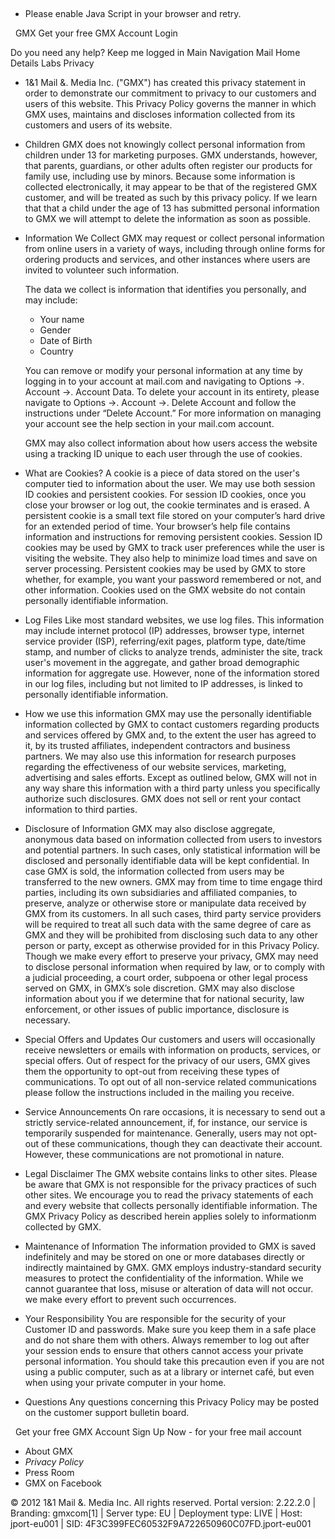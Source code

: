  

*   Please enable Java Script in your browser and retry.

  GMX Get your free GMX Account Login

Do you need any help? Keep me logged in Main Navigation Mail Home Details Labs Privacy

*   1&1 Mail &. Media Inc. ("GMX") has created this privacy statement in order to demonstrate our commitment to privacy to our customers and users of this website. This Privacy Policy governs the manner in which GMX uses, maintains and discloses information collected from its customers and users of its website.
*   Children GMX does not knowingly collect personal information from children under 13 for marketing purposes. GMX understands, however, that parents, guardians, or other adults often register our products for family use, including use by minors. Because some information is collected electronically, it may appear to be that of the registered GMX customer, and will be treated as such by this privacy policy. If we learn that that a child under the age of 13 has submitted personal information to GMX we will attempt to delete the information as soon as possible.
*   Information We Collect GMX may request or collect personal information from online users in a variety of ways, including through online forms for ordering products and services, and other instances where users are invited to volunteer such information.  
      
    The data we collect is information that identifies you personally, and may include:
    
    *   Your name
    *   Gender
    *   Date of Birth
    *   Country  
          
        
    
    You can remove or modify your personal information at any time by logging in to your account at mail.com and navigating to Options ->. Account ->. Account Data. To delete your account in its entirety, please navigate to Options ->. Account ->. Delete Account and follow the instructions under “Delete Account.” For more information on managing your account see the help section in your mail.com account.  
      
    GMX may also collect information about how users access the website using a tracking ID unique to each user through the use of cookies.
*   What are Cookies? A cookie is a piece of data stored on the user's computer tied to information about the user. We may use both session ID cookies and persistent cookies. For session ID cookies, once you close your browser or log out, the cookie terminates and is erased. A persistent cookie is a small text file stored on your computer’s hard drive for an extended period of time. Your browser’s help file contains information and instructions for removing persistent cookies. Session ID cookies may be used by GMX to track user preferences while the user is visiting the website. They also help to minimize load times and save on server processing. Persistent cookies may be used by GMX to store whether, for example, you want your password remembered or not, and other information. Cookies used on the GMX website do not contain personally identifiable information.
*   Log Files Like most standard websites, we use log files. This information may include internet protocol (IP) addresses, browser type, internet service provider (ISP), referring/exit pages, platform type, date/time stamp, and number of clicks to analyze trends, administer the site, track user's movement in the aggregate, and gather broad demographic information for aggregate use. However, none of the information stored in our log files, including but not limited to IP addresses, is linked to personally identifiable information.
*   How we use this information GMX may use the personally identifiable information collected by GMX to contact customers regarding products and services offered by GMX and, to the extent the user has agreed to it, by its trusted affiliates, independent contractors and business partners. We may also use this information for research purposes regarding the effectiveness of our website services, marketing, advertising and sales efforts. Except as outlined below, GMX will not in any way share this information with a third party unless you specifically authorize such disclosures. GMX does not sell or rent your contact information to third parties.
*   Disclosure of Information GMX may also disclose aggregate, anonymous data based on information collected from users to investors and potential partners. In such cases, only statistical information will be disclosed and personally identifiable data will be kept confidential. In case GMX is sold, the information collected from users may be transferred to the new owners. GMX may from time to time engage third parties, including its own subsidiaries and affiliated companies, to preserve, analyze or otherwise store or manipulate data received by GMX from its customers. In all such cases, third party service providers will be required to treat all such data with the same degree of care as GMX and they will be prohibited from disclosing such data to any other person or party, except as otherwise provided for in this Privacy Policy. Though we make every effort to preserve your privacy, GMX may need to disclose personal information when required by law, or to comply with a judicial proceeding, a court order, subpoena or other legal process served on GMX, in GMX’s sole discretion. GMX may also disclose information about you if we determine that for national security, law enforcement, or other issues of public importance, disclosure is necessary.
*   Special Offers and Updates Our customers and users will occasionally receive newsletters or emails with information on products, services, or special offers. Out of respect for the privacy of our users, GMX gives them the opportunity to opt-out from receiving these types of communications. To opt out of all non-service related communications please follow the instructions included in the mailing you receive.
*   Service Announcements On rare occasions, it is necessary to send out a strictly service-related announcement, if, for instance, our service is temporarily suspended for maintenance. Generally, users may not opt-out of these communications, though they can deactivate their account. However, these communications are not promotional in nature.
*   Legal Disclaimer The GMX website contains links to other sites. Please be aware that GMX is not responsible for the privacy practices of such other sites. We encourage you to read the privacy statements of each and every website that collects personally identifiable information. The GMX Privacy Policy as described herein applies solely to informationm collected by GMX.
*   Maintenance of Information The information provided to GMX is saved indefinitely and may be stored on one or more databases directly or indirectly maintained by GMX. GMX employs industry-standard security measures to protect the confidentiality of the information. While we cannot guarantee that loss, misuse or alteration of data will not occur. we make every effort to prevent such occurrences.
*   Your Responsibility You are responsible for the security of your Customer ID and passwords. Make sure you keep them in a safe place and do not share them with others. Always remember to log out after your session ends to ensure that others cannot access your private personal information. You should take this precaution even if you are not using a public computer, such as at a library or internet café, but even when using your private computer in your home.
*   Questions Any questions concerning this Privacy Policy may be posted on the customer support bulletin board.

  Get your free GMX Account Sign Up Now - for your free mail account  

*   About GMX
*   _Privacy Policy_
*   Press Room
*   GMX on Facebook

© 2012 1&1 Mail &. Media Inc. All rights reserved. Portal version: 2.22.2.0 | Branding: gmxcom\[1\] | Server type: EU | Deployment type: LIVE | Host: jport-eu001 | SID: 4F3C399FEC60532F9A722650960C07FD.jport-eu001